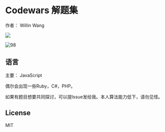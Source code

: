 # Codewars 解题集

作者： Willin Wang

![](https://www.codewars.com/users/jsv0/badges/large)

![98](https://cloud.githubusercontent.com/assets/1890238/18192044/13685226-7103-11e6-9cb0-ba9ec049ab9e.png)

## 语言

主要： JavaScript

偶尔会出现一些Ruby，C#，PHP。

如果有题目想要共同探讨，可以提Issue发给我。本人算法能力低下，请勿见怪。

## License

MIT
